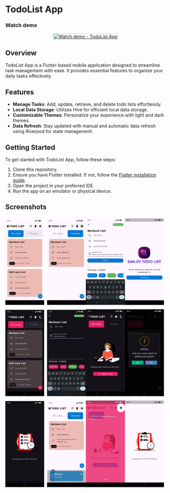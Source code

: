 # TodoList App
### Watch demo


<p align="center">
  <a href="https://www.youtube.com/watch?v=YqRTRCwXDiw">
    <img src="https://img.youtube.com/vi/YqRTRCwXDiw/0.jpg" alt="Watch demo - TodoList App" width="800" height="700" style="border: 1px solid #ccc;">
  </a>
</p>


## Overview

TodoList App is a Flutter-based mobile application designed to streamline task management with ease. It provides essential features to organize your daily tasks effectively.

## Features

- **Manage Tasks**: Add, update, retrieve, and delete todo lists effortlessly.
- **Local Data Storage**: Utilizes Hive for efficient local data storage.
- **Customizable Themes**: Personalize your experience with light and dark themes.
- **Data Refresh**: Stay updated with manual and automatic data refresh using Riverpod for state management.

## Getting Started

To get started with TodoList App, follow these steps:

1. Clone this repository.
2. Ensure you have Flutter installed. If not, follow the [Flutter installation guide](https://flutter.dev/docs/get-started/install).
3. Open the project in your preferred IDE.
4. Run the app on an emulator or physical device.

## Screenshots

![Screenshot 1](https://github.com/sanjiv576/PRODIGY_AD_02/blob/master/assets/1.png)
<br>
![Screenshot 2](https://github.com/sanjiv576/PRODIGY_AD_02/blob/master/assets/2.png)
<br>
![Screenshot 3](https://github.com/sanjiv576/PRODIGY_AD_02/blob/master/assets/3.png)



